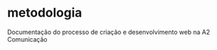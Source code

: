 metodologia
===========

Documentação do processo de criação e desenvolvimento web na A2 Comunicação
